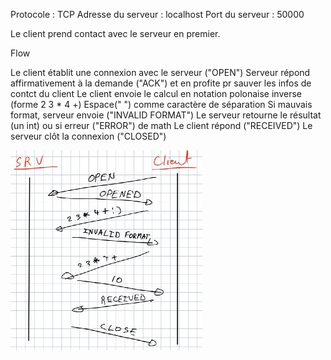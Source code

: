 Protocole 			: TCP
Adresse du serveur 	: localhost
Port du serveur		: 50000

Le client prend contact avec le serveur en premier.

Flow

Le client établit une connexion avec le serveur ("OPEN")
Serveur répond affirmativement à la demande ("ACK") et en
profite pr sauver les infos de contct du client
Le client envoie le calcul en notation polonaise inverse (forme 2 3 * 4 +)
Espace(" ") comme caractère de séparation
Si mauvais format, serveur envoie ("INVALID FORMAT")
Le serveur retourne le résultat (un int) ou si erreur ("ERROR") de math
Le client répond ("RECEIVED")
Le serveur clôt la connexion ("CLOSED")

![Screenshot](img.jpg)